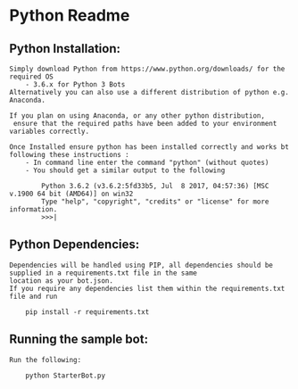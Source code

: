 # Python Readme

## Python Installation:

	Simply download Python from https://www.python.org/downloads/ for the required OS
		- 3.6.x for Python 3 Bots
	Alternatively you can also use a different distribution of python e.g. Anaconda.
		
	If you plan on using Anaconda, or any other python distribution,
	 ensure that the required paths have been added to your environment variables correctly.
	
	Once Installed ensure python has been installed correctly and works bt following these instructions :
		- In command line enter the command "python" (without quotes)
		- You should get a similar output to the following

			Python 3.6.2 (v3.6.2:5fd33b5, Jul  8 2017, 04:57:36) [MSC v.1900 64 bit (AMD64)] on win32
			Type "help", "copyright", "credits" or "license" for more information.
			>>>|
			
		
## Python Dependencies:

	Dependencies will be handled using PIP, all dependencies should be supplied in a requirements.txt file in the same 
	location as your bot.json. 
	If you require any dependencies list them within the requirements.txt file and run
		
		pip install -r requirements.txt
		

## Running the sample bot:

	Run the following:
		
		python StarterBot.py
